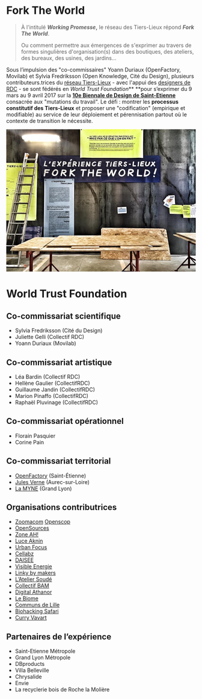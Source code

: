 # Fork The World

> À l'intitulé _**Working Promesse**_**,** le réseau des Tiers-Lieux répond _**Fork The World**_.
>
> Ou comment permettre aux émergences de s'exprimer au travers de formes singulières d'organisation\(s\) dans des boutiques, des ateliers, des bureaux, des usines, des jardins...

Sous l’impulsion des "co-commissaires" Yoann Duriaux \(OpenFactory, Movilab\) et Sylvia Fredriksson \(Open Knowledge, Cité du Design\), plusieurs contributeurs.trices du [réseau Tiers-Lieux](https://www.facebook.com/groups/tilios/) - avec l'appui des [designers de RDC](https://vimeo.com/200720088) - se sont fédérés en _World Trust Foundation_** **pour s’exprimer du 9 mars au 9 avril 2017 sur la [**10e Biennale de Design de Saint-Etienne**](http://www.biennale-design.com/saint-etienne/2017/fr/home/) consacrée aux "mutations du travail". Le défi : montrer les **processus** **constitutif des Tiers-Lieux** et proposer une "codification" \(empirique et modifiable\) au service de leur déploiement et pérennisation partout où le contexte de transition le nécessite.

![](/assets/forktheworld_entrance.jpg)

# World Trust Foundation

## **Co-commissariat scientifique**

* Sylvia Fredriksson \(Cité du Design\)
* Juliette Gelli \(Collectif RDC\)
* Yoann Duriaux \(Movilab\)

## **Co-commissariat artistique**

* Léa Bardin \(Collectif RDC\)
* Hellène Gaulier \(CollectifRDC\)
* Guillaume Jandin \(CollectifRDC\)
* Marion Pinaffo \(CollectifRDC\)
* Raphaël Pluvinage \(CollectifRDC\)

## **Co-commissariat opérationnel**

* Florain Pasquier
* Corine Pain

## **Co-commissariat territorial**

* [OpenFactory](http://www.openfactory42.org) \(Saint-Étienne\)
* [Jules Verne](http://movilab.org/index.php?title=La_maison_Jules_Verne) \(Aurec-sur-Loire\)
* [La MYNE](http://lamyne.org) \(Grand Lyon\)

## Organisations contributrices

* [Zoomacom](/zoomacom)
  [Openscop](http://www.openscop.fr)
* [OpenSources](http://www.echo-system.fr/ecodesign/open-sources/)
* [Zone AH!](http://www.zone-ah.org)
* [Luce Aknin](http://www.luceaknin.com)
* [Urban Focus](https://urbanfocusme.tumblr.com)
* [Cellabz](http://cellabz.com)
* [DAISEE](http://daisee.org)
* [Visible Energie](http://visiblenergie.fr)
* [Linky by makers](http://linkybymakers.fr)
* [L’Atelier Soudé](http://atelier-soude.fr)
* [Collectif BAM](http://www.collectifbam.fr)
* [Digital Athanor](http://www.digital-athanor.com)
* [Le Biome](http://lebiomefablab.wixsite.com/lebiome)
* [Communs de Lille](http://wiki.lescommuns.org/wiki/Assemblée_des_Communs_de_Lille)
* [Biohacking Safari](http://www.biohackingsafari.com)
* [Curry Vavart](http://www.curry-vavart.com/lieux.htm)

## **Partenaires de l’expérience**

* Saint-Etienne Métropole
* Grand Lyon Métropole
* DBproducts
* Villa Belleville
* Chrysalide
* Envie
* La recyclerie bois de Roche la Molière



